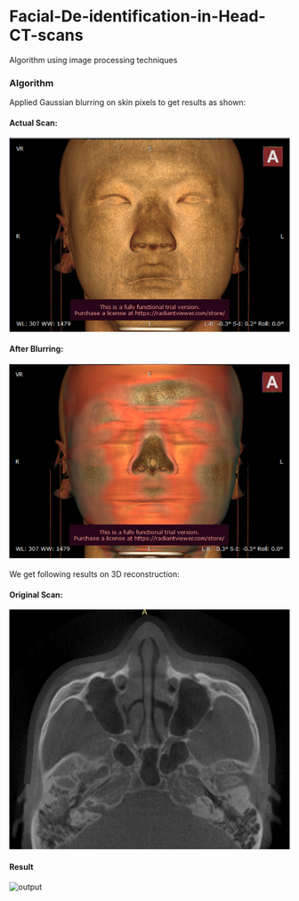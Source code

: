 # Facial-De-identification-in-Head-CT-scans
Algorithm using image processing techniques

### Algorithm 
Applied Gaussian blurring on skin pixels to get results as shown: <br />
#### Actual Scan:
![output](png/6.PNG) <br />
#### After Blurring:
![output](png/8.PNG) <br />
<br />
We get following results on 3D reconstruction:
#### Original Scan:
![output](png/7.PNG) <br />
#### Result
![output](png/9.PNG) <br />
